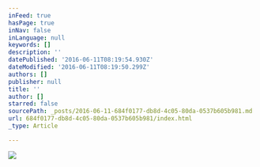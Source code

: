 ```yaml
---
inFeed: true
hasPage: true
inNav: false
inLanguage: null
keywords: []
description: ''
datePublished: '2016-06-11T08:19:54.930Z'
dateModified: '2016-06-11T08:19:50.299Z'
authors: []
publisher: null
title: ''
author: []
starred: false
sourcePath: _posts/2016-06-11-684f0177-db8d-4c05-80da-0537b605b981.md
url: 684f0177-db8d-4c05-80da-0537b605b981/index.html
_type: Article

---
```

![](https://the-grid-user-content.s3-us-west-2.amazonaws.com/6f943d69-6254-488a-8a04-0e8a82c82b78.jpg)
